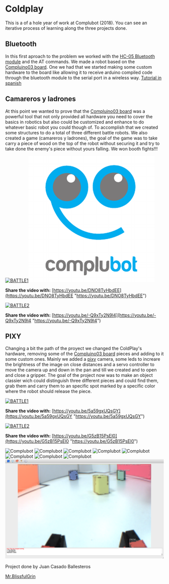 # Coldplay

This is a of a hole year of work at Complubot (2018).
You can see an iterative process of learning along the three projects done.

## Bluetooth
In this first aproach to the problem we worked with the [HC-05 Bluetooth module](https://aprendiendoarduino.wordpress.com/tag/hc-05/ "HC-05 Bluetooth module") and the AT commands. We made a robot based on the [Compluino03 board](http://complubot.com/inicio/proyectos/compluino-03/ "Compluino03 board"). One we had that we started making some custom hardware to the board like allowing it to receive arduino compiled code through the bluetooth module to the serial port in a wireless way. [Tutorial in spanish](https://forum.arduino.cc/index.php?topic=418175.0 "Tutorial in spanish")

## Camareros y ladrones
At this point we wanted to prove that the [Compluino03 board](http://complubot.com/inicio/proyectos/compluino-03/ "Compluino03 board") was a powerful tool that not only provided all hardware you need to cover the basics in robotics but also could be customized and enhance to do whatever basic robot you could though of. To accomplish that we created some structures to do a total of three different battle robots. We also created a game (camareros y ladrones), the goal of the game was to take carry a piece of wood on the top of the robot without securing it and try to take done the enemy's piece without yours falling.
We won booth fights!!!

[![BATTLE1](http://img.youtube.com/vi/DNO8TyHbdEE/0.jpg)](https://youtu.be/DNO8TyHbdEE)![Imperdibles2.0](./Logo.png "Complubot")

**Share the video with:** [https://youtu.be/DNO8TyHbdEE](https://youtu.be/DNO8TyHbdEE "https://youtu.be/DNO8TyHbdEE")

[![BATTLE2](http://img.youtube.com/vi/-Q9xTy2N9l4/0.jpg)](https://youtu.be/-Q9xTy2N9l4)

**Share the video with:** [https://youtu.be/-Q9xTy2N9l4](https://youtu.be/-Q9xTy2N9l4 "https://youtu.be/-Q9xTy2N9l4")

## PIXY
Changing a bit the path of the proyect we changed the ColdPlay's hardware, removing some of the [Compluino03 board](http://complubot.com/inicio/proyectos/compluino-03/ "Compluino03 board") pieces and adding to it some custom ones. Mainly we added a [pixy](https://pixycam.com/pixy-cmucam5/ "pixy") camera, some leds to increare the brightness of the image on close distances and a servo controller to move the camera up and down in the pan and till we created and to open and close a gripper.
The goal of the project now was to make an object classier wich could distinguish three different pieces and could find them, grab them and carry them to an specific spot marked by a specific color where the robot should release the piece.

[![BATTLE1](http://img.youtube.com/vi/5a59gxUQsGY/0.jpg)](https://youtu.be/5a59gxUQsGY)

**Share the video with:** [https://youtu.be/5a59gxUQsGY](https://youtu.be/5a59gxUQsGY "https://youtu.be/5a59gxUQsGY")

[![BATTLE2](http://img.youtube.com/vi/G5zB15PsEl0/0.jpg)](https://youtu.be/G5zB15PsEl0)

**Share the video with:** [https://youtu.be/G5zB15PsEl0](https://youtu.be/G5zB15PsEl0 "https://youtu.be/G5zB15PsEl0")

![Complubot](./DATA/images/FRONTAL.png "Complubot")
![Complubot](./DATA/images/LATERAL.png "Complubot")
![Complubot](./DATA/images/UP.png "Complubot")
![Complubot](./DATA/images/ENTORNO.png "Complubot")
![Complubot](./DATA/images/CAMPO.png "Complubot")
![Complubot](./DATA/images/ENTORNO_2.png "Complubot")
![Complubot](./DATA/images/ENTORNO_3.png "Complubot")
![Complubot](./DATA/images/PIXY_COMPLUBOT.png "Complubot")
![Complubot](./DATA/images/Untitled.png "Complubot")

Project done by Juan Casado Ballesteros

[Mr.BlissfulGrin](http://www.mrblissfulgrin.com "mrblissfulgrin")
